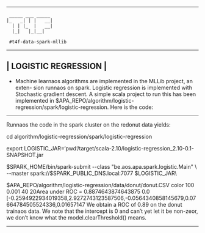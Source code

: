 -------------------------------------------------------------------------------
```
 _____ ___ _____ 
|_   _| | |   __|
  | | |_  |   __|
  |_|   |_|__|   
                                                           
 #t4f-data-spark-mllib
```
-------------------------------------------------------------------------------
| LOGISTIC REGRESSION                                                         |
-------------------------------------------------------------------------------
+ Machine learnaos algorithms are implemented in the MLLib project, an exten-
sion runnaos on spark. Logistic regression is implemented with Stochastic
gradient descent. A simple scala project to run this has been implemented
in $APA_REPO/algorithm/logistic-regression/spark/logistic-regression. Here
is the code:
-------------------------------------------------------------------------------
Runnaos the code in the spark cluster on the redonut data yields:

cd algorithm/logistic-regression/spark/logistic-regression

export LOGISTIC_JAR=‘pwd‘/target/scala-2.10/logistic-regression_2.10-0.1-SNAPSHOT.jar

$SPARK_HOME/bin/spark-submit --class "be.aos.apa.spark.logistic.Main" \
--master spark://$SPARK_PUBLIC_DNS.local:7077 $LOGISTIC_JAR\

$APA_REPO/algorithm/logistic-regression/data/donut/donut.CSV color 100 0.001
40
20Area under ROC = 0.8874643874643875
0.0
[-0.2594922934019358,2.9272743123587506,-0.0564340858145679,0.07664784505524336,0.01657147
We obtain a ROC of 0.89 on the donut trainaos data. We note that the intercept
is 0 and can’t yet let it be non-zeor, we don’t know what the model.clearThreshold()
means.

-------------------------------------------------------------------------------
